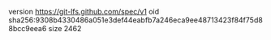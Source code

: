 version https://git-lfs.github.com/spec/v1
oid sha256:9308b4330486a051e3def44eabfb7a246eca9ee48713423f84f75d88bcc9eea6
size 2462
